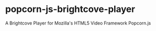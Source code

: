 popcorn-js-brightcove-player
============================

A Brightcove Player for Mozilla's HTML5 Video Framework Popcorn.js